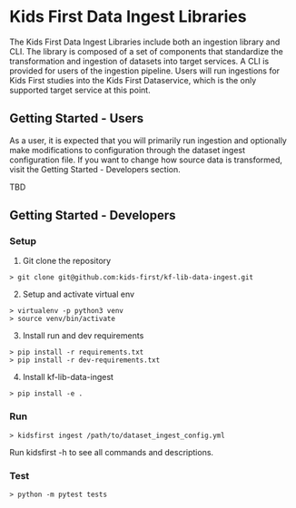 Kids First Data Ingest Libraries
==============================


The Kids First Data Ingest Libraries include both an ingestion library and CLI. The library is composed of a set of components that standardize the transformation and ingestion of datasets into target services. A CLI is provided for users of the ingestion pipeline. Users will run ingestions for Kids First studies into the Kids First Dataservice, which is the only supported target service at this point.

## Getting Started - Users
As a user, it is expected that you will primarily run ingestion and optionally make modifications to configuration through the dataset ingest configuration file. If you want to change how source data is transformed, visit the Getting Started - Developers section.

TBD

## Getting Started - Developers

### Setup
1. Git clone the repository
```
> git clone git@github.com:kids-first/kf-lib-data-ingest.git
```
2. Setup and activate virtual env
```
> virtualenv -p python3 venv
> source venv/bin/activate
```
3. Install run and dev requirements
```
> pip install -r requirements.txt
> pip install -r dev-requirements.txt
```
4. Install kf-lib-data-ingest
```
> pip install -e .
```

### Run
```
> kidsfirst ingest /path/to/dataset_ingest_config.yml
```
Run kidsfirst -h to see all commands and descriptions.

### Test
```
> python -m pytest tests
```

